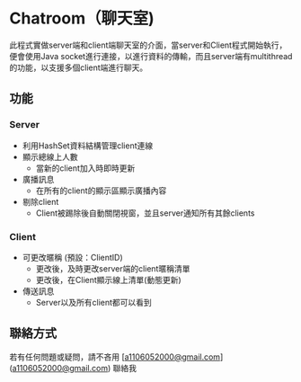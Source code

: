 # Chatroom（聊天室)
此程式實做server端和client端聊天室的介面，當server和Client程式開始執行，便會使用Java socket進行連接，以進行資料的傳輸，而且server端有multithread的功能，以支援多個client端進行聊天。


## 功能
### Server 
- 利用HashSet資料結構管理client連線- 顯示總線上人數 			- 當新的client加入時即時更新- 廣播訊息
	- 在所有的client的顯示區顯示廣播內容- 剔除client
	- Client被踢除後自動關閉視窗，並且server通知所有其餘clients
	
### Client- 可更改暱稱 (預設：ClientID)	- 更改後，及時更改server端的client暱稱清單
	- 更改後，在Client顯示線上清單(動態更新)- 傳送訊息	- Server以及所有client都可以看到

## 聯絡方式
若有任何問題或疑問，請不吝用 [a1106052000@gmail.com] (a1106052000@gmail.com) 聯絡我
